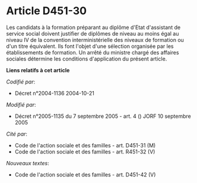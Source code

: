 # Article D451-30

Les candidats à la formation préparant au diplôme d'Etat d'assistant de service social doivent justifier de diplômes de
niveau au moins égal au niveau IV de la convention interministérielle des niveaux de formation ou d'un titre équivalent. Ils
font l'objet d'une sélection organisée par les établissements de formation. Un arrêté du ministre chargé des affaires
sociales détermine les conditions d'application du présent article.

**Liens relatifs à cet article**

_Codifié par_:

  - Décret n°2004-1136 2004-10-21

_Modifié par_:

  - Décret n°2005-1135 du 7 septembre 2005 - art. 4 () JORF 10 septembre 2005

_Cité par_:

  - Code de l'action sociale et des familles - art. D451-31 (M)
  - Code de l'action sociale et des familles - art. R451-32 (V)

_Nouveaux textes_:

  - Code de l'action sociale et des familles - art. D451-42 (V)
